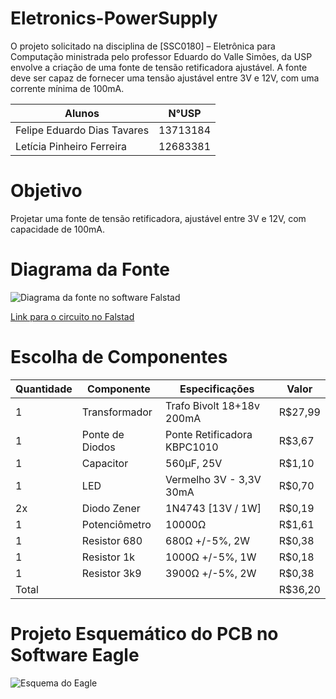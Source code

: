 # Eletronics-PowerSupply
O projeto solicitado na disciplina de [SSC0180] – Eletrônica para Computação ministrada pelo professor Eduardo do Valle Simões, da USP envolve a criação de uma fonte de tensão retificadora ajustável. A fonte deve ser capaz de fornecer uma tensão ajustável entre 3V e 12V, com uma corrente mínima de 100mA. 

| Alunos | N°USP |
|----------|----------|
| Felipe Eduardo Dias Tavares | 13713184 |
| Letícia Pinheiro Ferreira | 12683381 |

# Objetivo
Projetar uma fonte de tensão retificadora, ajustável entre 3V e 12V, com capacidade de 100mA.


# Diagrama da Fonte
![Diagrama da fonte no software Falstad](imagens/falstad_circuito.jpg "Diagrama da fonte no software Falstad")

[Link para o circuito no Falstad](https://tinyurl.com/yengesgj)

# Escolha de Componentes

| Quantidade  | Componente  | Especificações   | Valor  |
|---|---|---|---|
| 1 | Transformador |Trafo Bivolt 18+18v 200mA|R$27,99|
| 1 | Ponte de Diodos | Ponte Retificadora KBPC1010 |R$3,67| 
| 1 | Capacitor |560µF, 25V|R$1,10|
| 1 | LED |Vermelho 3V - 3,3V 30mA|R$0,70|
| 2x | Diodo Zener |1N4743 [13V / 1W]|R$0,19|
| 1 | Potenciômetro |10000Ω|R$1,61|
| 1 | Resistor 680 |680Ω +/-5%, 2W|R$0,38|
| 1 | Resistor 1k |1000Ω +/-5%, 1W|R$0,18|
| 1 | Resistor 3k9 |3900Ω +/-5%, 2W|R$0,38|
| Total | | |R$36,20|


# Projeto Esquemático do PCB no Software Eagle
![Esquema do Eagle](imagens/eagle_circuito.jpg "Esquema do Eagle")



